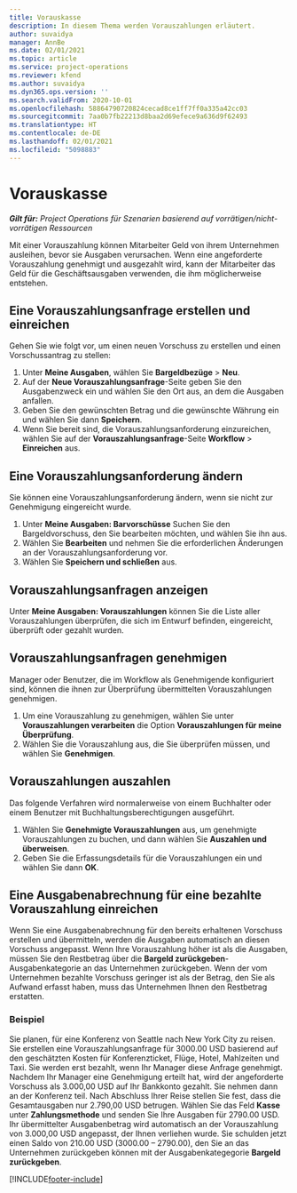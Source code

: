 ```yaml
---
title: Vorauskasse
description: In diesem Thema werden Vorauszahlungen erläutert.
author: suvaidya
manager: AnnBe
ms.date: 02/01/2021
ms.topic: article
ms.service: project-operations
ms.reviewer: kfend
ms.author: suvaidya
ms.dyn365.ops.version: ''
ms.search.validFrom: 2020-10-01
ms.openlocfilehash: 58864790720824cecad8ce1ff7ff0a335a42cc03
ms.sourcegitcommit: 7aa0b7fb22213d8baa2d69efece9a636d9f62493
ms.translationtype: HT
ms.contentlocale: de-DE
ms.lasthandoff: 02/01/2021
ms.locfileid: "5098883"
---
```

# <a name="cash-advance"></a>Vorauskasse

_**Gilt für:** Project Operations für Szenarien basierend auf vorrätigen/nicht-vorrätigen Ressourcen_

Mit einer Vorauszahlung können Mitarbeiter Geld von ihrem Unternehmen ausleihen, bevor sie Ausgaben verursachen. Wenn eine angeforderte Vorauszahlung genehmigt und ausgezahlt wird, kann der Mitarbeiter das Geld für die Geschäftsausgaben verwenden, die ihm möglicherweise entstehen. 

## <a name="create-and-submit-a-cash-advance-request"></a>Eine Vorauszahlungsanfrage erstellen und einreichen
Gehen Sie wie folgt vor, um einen neuen Vorschuss zu erstellen und einen Vorschussantrag zu stellen: 

1. Unter **Meine Ausgaben**, wählen Sie **Bargeldbezüge** > **Neu**. 
2. Auf der **Neue Vorauszahlungsanfrage**-Seite geben Sie den Ausgabenzweck ein und wählen Sie den Ort aus, an dem die Ausgaben anfallen.
3. Geben Sie den gewünschten Betrag und die gewünschte Währung ein und wählen Sie dann **Speichern**. 
4. Wenn Sie bereit sind, die Vorauszahlungsanforderung einzureichen, wählen Sie auf der **Vorauszahlungsanfrage**-Seite **Workflow** > **Einreichen** aus.

## <a name="modify-a-cash-advance-request"></a>Eine Vorauszahlungsanforderung ändern

Sie können eine Vorauszahlungsanforderung ändern, wenn sie nicht zur Genehmigung eingereicht wurde.

1. Unter **Meine Ausgaben: Barvorschüsse** Suchen Sie den Bargeldvorschuss, den Sie bearbeiten möchten, und wählen Sie ihn aus.
2. Wählen Sie **Bearbeiten** und nehmen Sie die erforderlichen Änderungen an der Vorauszahlungsanforderung vor. 
3. Wählen Sie **Speichern und schließen** aus.


## <a name="view-cash-advance-requests"></a>Vorauszahlungsanfragen anzeigen
Unter **Meine Ausgaben: Vorauszahlungen** können Sie die Liste aller Vorauszahlungen überprüfen, die sich im Entwurf befinden, eingereicht, überprüft oder gezahlt wurden. 

## <a name="approve-cash-advance-requests"></a>Vorauszahlungsanfragen genehmigen

Manager oder Benutzer, die im Workflow als Genehmigende konfiguriert sind, können die ihnen zur Überprüfung übermittelten Vorauszahlungen genehmigen. 

1. Um eine Vorauszahlung zu genehmigen, wählen Sie unter **Vorauszahlungen verarbeiten** die Option **Vorauszahlungen für meine Überprüfung**.
2. Wählen Sie die Vorauszahlung aus, die Sie überprüfen müssen, und wählen Sie **Genehmigen**.  

## <a name="pay-cash-advances"></a>Vorauszahlungen auszahlen 
Das folgende Verfahren wird normalerweise von einem Buchhalter oder einem Benutzer mit Buchhaltungsberechtigungen ausgeführt.

1. Wählen Sie **Genehmigte Vorauszahlungen** aus, um genehmigte Vorauszahlungen zu buchen, und dann wählen Sie **Auszahlen und überweisen**.  
2. Geben Sie die Erfassungsdetails für die Vorauszahlungen ein und wählen Sie dann **OK**. 

## <a name="submit-an-expense-report-against-a-paid-cash-advance"></a>Eine Ausgabenabrechnung für eine bezahlte Vorauszahlung einreichen 

Wenn Sie eine Ausgabenabrechnung für den bereits erhaltenen Vorschuss erstellen und übermitteln, werden die Ausgaben automatisch an diesen Vorschuss angepasst. Wenn Ihre Vorauszahlung höher ist als die Ausgaben, müssen Sie den Restbetrag über die **Bargeld zurückgeben**-Ausgabenkategorie an das Unternehmen zurückgeben. Wenn der vom Unternehmen bezahlte Vorschuss geringer ist als der Betrag, den Sie als Aufwand erfasst haben, muss das Unternehmen Ihnen den Restbetrag erstatten. 

### <a name="example"></a>Beispiel
Sie planen, für eine Konferenz von Seattle nach New York City zu reisen. Sie erstellen eine Vorauszahlungsanfrage für 3000.00 USD basierend auf den geschätzten Kosten für Konferenzticket, Flüge, Hotel, Mahlzeiten und Taxi. Sie werden erst bezahlt, wenn Ihr Manager diese Anfrage genehmigt. Nachdem Ihr Manager eine Genehmigung erteilt hat, wird der angeforderte Vorschuss als 3.000,00 USD auf Ihr Bankkonto gezahlt. Sie nehmen dann an der Konferenz teil. Nach Abschluss Ihrer Reise stellen Sie fest, dass die Gesamtausgaben nur 2.790,00 USD betrugen. Wählen Sie das Feld **Kasse** unter **Zahlungsmethode** und senden Sie Ihre Ausgaben für 2790.00 USD. Ihr übermittelter Ausgabenbetrag wird automatisch an der Vorauszahlung von 3.000,00 USD angepasst, der Ihnen verliehen wurde. Sie schulden jetzt einen Saldo von 210.00 USD (3000.00 – 2790.00), den Sie an das Unternehmen zurückgeben können mit der Ausgabenkategegorie **Bargeld zurückgeben**.



[!INCLUDE[footer-include](../includes/footer-banner.md)]